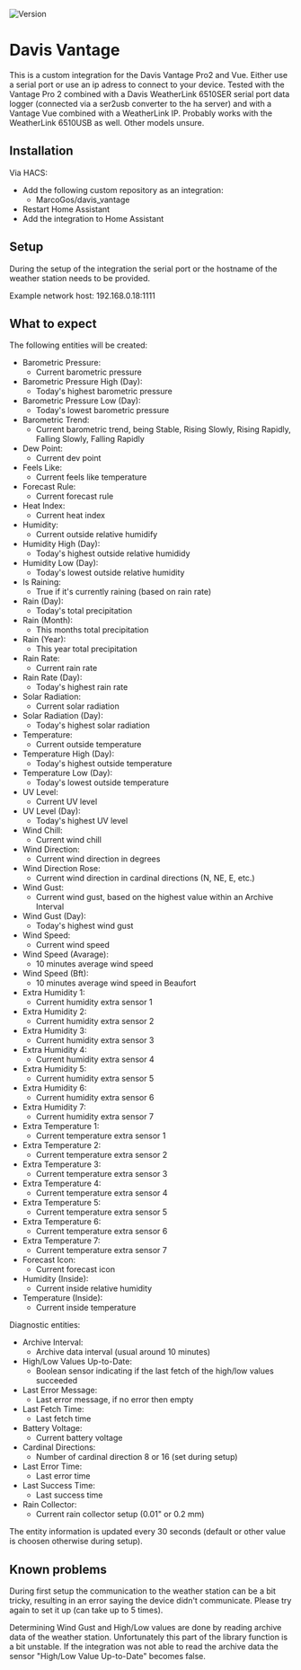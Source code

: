 ![Version](https://img.shields.io/github/v/release/MarcoGos/davis_vantage?include_prereleases)

# Davis Vantage

This is a custom integration for the Davis Vantage Pro2 and Vue. Either use a serial port or use an ip adress to connect to your device. Tested with the Vantage Pro 2 combined with a Davis WeatherLink 6510SER serial port data logger (connected via a ser2usb converter to the ha server) and with a Vantage Vue combined with a WeatherLink IP. Probably works with the WeatherLink 6510USB as well. Other models unsure.

## Installation

Via HACS:

- Add the following custom repository as an integration:
    - MarcoGos/davis_vantage
- Restart Home Assistant
- Add the integration to Home Assistant

## Setup

During the setup of the integration the serial port or the hostname of the weather station needs to be provided.

Example network host: 192.168.0.18:1111

## What to expect

The following entities will be created:

- Barometric Pressure:
    - Current barometric pressure
- Barometric Pressure High (Day): 
    -  Today's highest barometric pressure
- Barometric Pressure Low (Day): 
    -  Today's lowest barometric pressure
- Barometric Trend: 
    -  Current barometric trend, being Stable, Rising Slowly, Rising Rapidly, Falling Slowly, Falling Rapidly
- Dew Point: 
    -  Current dev point
- Feels Like: 
    -  Current feels like temperature
- Forecast Rule: 
    -  Current forecast rule
- Heat Index: 
    -  Current heat index
- Humidity: 
    -  Current outside relative humidify
- Humidity High (Day): 
    -  Today's highest outside relative humididy
- Humidity Low (Day): 
    -  Today's lowest outside relative humidity
- Is Raining: 
    -  True if it's currently raining (based on rain rate)
- Rain (Day): 
    -  Today's total precipitation
- Rain (Month): 
    -  This months total precipitation
- Rain (Year): 
    -  This year total precipitation
- Rain Rate: 
    -  Current rain rate
- Rain Rate (Day): 
    -  Today's highest rain rate
- Solar Radiation: 
    -  Current solar radiation
- Solar Radiation (Day): 
    -  Today's highest solar radiation
- Temperature: 
    -  Current outside temperature
- Temperature High (Day): 
    -  Today's highest outside temperature
- Temperature Low (Day): 
    -  Today's lowest outside temperature
- UV Level: 
    -  Current UV level
- UV Level (Day): 
    -  Today's highest UV level
- Wind Chill: 
    -  Current wind chill
- Wind Direction: 
    -  Current wind direction in degrees
- Wind Direction Rose: 
    -  Current wind direction in cardinal directions (N, NE, E, etc.)
- Wind Gust: 
    -  Current wind gust, based on the highest value within an Archive Interval
- Wind Gust (Day): 
    -  Today's highest wind gust
- Wind Speed: 
    -  Current wind speed
- Wind Speed (Avarage): 
    -  10 minutes average wind speed
- Wind Speed (Bft): 
    -  10 minutes average wind speed in Beaufort
- Extra Humidity 1: 
    -  Current humidity extra sensor 1
- Extra Humidity 2: 
    -  Current humidity extra sensor 2
- Extra Humidity 3: 
    -  Current humidity extra sensor 3
- Extra Humidity 4: 
    -  Current humidity extra sensor 4
- Extra Humidity 5: 
    -  Current humidity extra sensor 5
- Extra Humidity 6: 
    -  Current humidity extra sensor 6
- Extra Humidity 7: 
    -  Current humidity extra sensor 7
- Extra Temperature 1: 
    -  Current temperature extra sensor 1
- Extra Temperature 2: 
    -  Current temperature extra sensor 2
- Extra Temperature 3: 
    -  Current temperature extra sensor 3
- Extra Temperature 4: 
    -  Current temperature extra sensor 4
- Extra Temperature 5: 
    -  Current temperature extra sensor 5
- Extra Temperature 6: 
    -  Current temperature extra sensor 6
- Extra Temperature 7: 
    -  Current temperature extra sensor 7
- Forecast Icon: 
    -  Current forecast icon
- Humidity (Inside): 
    -  Current inside relative humidity
- Temperature (Inside): 
    -  Current inside temperature

Diagnostic entities:
- Archive Interval: 
    -  Archive data interval (usual around 10 minutes)
- High/Low Values Up-to-Date: 
    -  Boolean sensor indicating if the last fetch of the high/low values succeeded
- Last Error Message: 
    -  Last error message, if no error then empty
- Last Fetch Time: 
    -  Last fetch time
- Battery Voltage: 
    -  Current battery voltage
- Cardinal Directions: 
    -  Number of cardinal direction 8 or 16 (set during setup)
- Last Error Time: 
    -  Last error time
- Last Success Time: 
    -  Last success time
- Rain Collector: 
    -  Current rain collector setup (0.01" or 0.2 mm)

The entity information is updated every 30 seconds (default or other value is choosen otherwise during setup).

## Known problems

During first setup the communication to the weather station can be a bit tricky, resulting in an error saying the device didn't communicate. Please try again to set it up (can take up to 5 times).

Determining Wind Gust and High/Low values are done by reading archive data of the weather station. Unfortunately this part of the library function is a bit unstable. If the integration was not able to read the archive data the sensor "High/Low Value Up-to-Date" becomes false.
